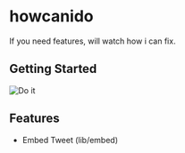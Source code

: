 # howcanido

If you need features, will watch how i can fix.

## Getting Started

![Do it](https://media.giphy.com/media/ekGlzwJJN8aTiJKwoQ/giphy.gif)

## Features

- Embed Tweet (lib/embed)
